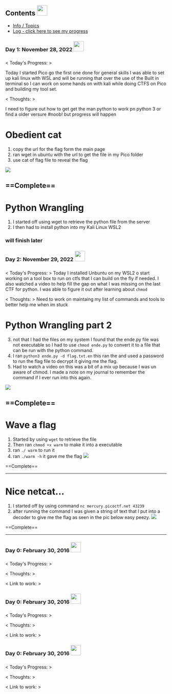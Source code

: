 ## Contents <img src = "https://c.tenor.com/RkILblKtLTEAAAAd/ms-wake-up.gif" width = 32px> </h2>
* [Info / Topics](README.md)
* [Log - click here to see my progress](log.md)

### Day 1: November 28, 2022 <img src = "https://64.media.tumblr.com/c3e269f7c441828d7948847562557348/233bc3a97db6d4e4-d5/s500x750/3dd7a1a343e09c772063b2f85fddb403b7bb32b4.gifv" width = 32px> </h2>
##### 

< Today's Progress: > 

Today I started Pico go the first one done for general skills I was able to set up kali linux with WSL and will be running that over the use of the Built in terminal so I can work on some hands on with kali while doing CTFS on Pico and building my tool set.

< Thoughts: >

I need to figure out how to get get the man python to work pn python 3 or find a older versure #noob! but progress will happen 

# Obedient cat
1. copy the url for the flag form  the main page
2. ran wget in ubuntu with the url to get the file in my Pico folder
3. use cat of flag file to reveal the flag

![](https://i.imgur.com/23UepdY.png)

==Complete==
---

# Python Wrangling
1. I started off using wget to retrieve the python file from the server 
2. I then had to install python into my Kali Linux WSL2

### will finish later

### Day 2: November 29, 2022 <img src = "https://64.media.tumblr.com/c3e269f7c441828d7948847562557348/233bc3a97db6d4e4-d5/s500x750/3dd7a1a343e09c772063b2f85fddb403b7bb32b4.gifv" width = 32px> </h2>
##### 

< Today's Progress: >
Today I installed Unbuntu on my WSL2 o start working on a tool box to run on ctfs that I can build on the fly if needed. I also watched a video to help fill the gap on what I was missing on the last CTF for python. I was able to figure it out after learning about `chmod`

< Thoughts: >
Need to work on maintaing my list of commands and tools to better help me when im stuck

# Python Wrangling part 2

3. not that I had the files on my system I found that the ende.py file was not executable so I had to use `chmod ende.py` to convert it to a file that can be run with the python command. 
4. I ran `python3 ende.py -d flag.txt.en` this ran the and used a password to run the flag file to decrypt it giving me the flag.
5. Had to watch a video on this was a bit of a mix up because I was un aware of chmod. I made a note on my journal to remember the command if I ever run into this again.

![](https://i.imgur.com/qwZav0d.png)

==Complete==
---
# Wave a flag
1. Started by using `wget` to retrieve  the file
2. Then ran `chmod +x warm` to make it into a executable
3. ran `./ warm` to run it
4.  ran `./warm -h` it gave me the flag
![](https://i.imgur.com/zK0WNHc.png)

==Complete==
 
---
# Nice netcat...
1. I started off by using command `nc mercury.picoctf.net 43239`
2.  after running the command I was given a string of text that I put into a decoder to give me the flag as seen in the pic below easy peezy.
![](https://i.imgur.com/VrYTU4g.png)

==Complete==

--- 



### Day 0: February 30, 2016 <img src = "https://64.media.tumblr.com/c3e269f7c441828d7948847562557348/233bc3a97db6d4e4-d5/s500x750/3dd7a1a343e09c772063b2f85fddb403b7bb32b4.gifv" width = 32px> </h2>
##### 

< Today's Progress: >


< Thoughts: >

< Link to work: >

### Day 0: February 30, 2016 <img src = "https://64.media.tumblr.com/c3e269f7c441828d7948847562557348/233bc3a97db6d4e4-d5/s500x750/3dd7a1a343e09c772063b2f85fddb403b7bb32b4.gifv" width = 32px> </h2>
##### 

< Today's Progress: >


< Thoughts: >

< Link to work: >

### Day 0: February 30, 2016 <img src = "https://64.media.tumblr.com/c3e269f7c441828d7948847562557348/233bc3a97db6d4e4-d5/s500x750/3dd7a1a343e09c772063b2f85fddb403b7bb32b4.gifv" width = 32px> </h2>
##### 

< Today's Progress: >


< Thoughts: >

< Link to work: >
